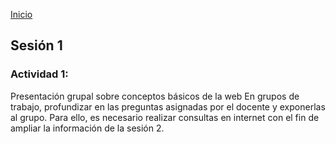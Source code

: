 <!-- No borrar o modificar -->
[Inicio](./index.md)

## Sesión 1 


### Actividad 1:

Presentación grupal sobre conceptos básicos de la web
En grupos de trabajo, profundizar en las preguntas asignadas por el docente y exponerlas al grupo. Para ello, es necesario realizar consultas en internet con el fin de ampliar la información de la sesión 2.









